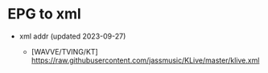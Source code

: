 # EPG to xml

* xml addr (updated 2023-09-27)

  - [WAVVE/TVING/KT]
    https://raw.githubusercontent.com/jassmusic/KLive/master/klive.xml


